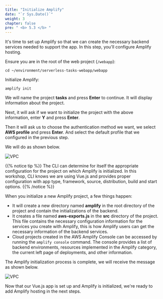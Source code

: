 ```yaml
---
title: "Initialize Amplify"
date: "`r Sys.Date()`"
weight: 3
chapter: false
pre: " <b> 5.3 </b> "
---
```


It's time to set up Amplify so that we can create the necessary backend services needed to support the app. In this step, you'll configure Amplify hosting.

Ensure you are in the root of the web project (`/webapp`):

```
cd ~/environment/serverless-tasks-webapp/webapp
```

Initialize Amplify:

```
amplify init
```

We will name the project **tasks** and press **Enter** to continue. It will display information about the project.

Next, it will ask if we want to initialize the project with the above information, enter **Y** and press **Enter**.

Then it will ask us to choose the authentication method we want, we select **AWS profile** and press **Enter**. And select the default profile that we configured in the previous step.

We will do as shown below.

![VPC](/images/5.deploy/5.3-initializeamplify/5.3-1new.png)

{{% notice tip %}}
The CLI can determine for itself the appropriate configuration for the project on which Amplify is initialized. In this workshop, CLI knows we are using Vue.js and provides proper configuration with app type, framework, source, distribution, build and start options.
{{% /notice %}}

When you initialize a new Amplify project, a few things happen:

- It will create a new directory named **amplify** in the root directory of the project and contain the initializations of the backend.
- It creates a file named **aws-exports.js** in the **src** directory of the project. This file contains the necessary configuration information for the services you create with Amplify, this is how Amplify users can get the necessary information of the backend services.
- Cloud projects created in the AWS Amplify Console can be accessed by running the `amplify console` command. The console provides a list of backend environments, resources implemented in the Amplify category, the current left page of deployments, and other information.

The Amplify initialization process is complete, we will receive the message as shown below.

![VPC](/images/5.deploy/5.3-initializeamplify/5.3-2.png)

Now that our Vue.js app is set up and Amplify is initialized, we're ready to add Amplify hosting in the next steps.
